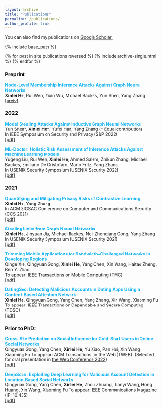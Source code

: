```yaml
---
layout: archive
title: "Publications"
permalink: /publications/
author_profile: true
---
```


You can also find my publications on <u><a href="https://scholar.google.com/citations?user=6hZNEtoAAAAJ">Google Scholar</a>.</u>


{% include base_path %}

{% for post in site.publications reversed %}
  {% include archive-single.html %}
{% endfor %}



### Preprint
<b><font color="#19B4F3">Node-Level Membership Inference Attacks Against Graph Neural Networks</font></b>
<br>**Xinlei He**, Rui Wen, Yixin Wu, Michael Backes, Yun Shen, Yang Zhang
<br>[[arxiv]](https://arxiv.org/abs/2102.05429)




### 2022
<b><font color="#19B4F3">Model Stealing Attacks Against Inductive Graph Neural Networks</font></b>
<br>Yun Shen\*, <strong>Xinlei He\*</strong>, Yufei Han, Yang Zhang (* Equal contribution)
<br>In IEEE Symposium on Security and Privacy (S&P 2022)
<br>[[pdf]]()


<b><font color="#19B4F3">ML-Doctor: Holistic Risk Assessment of Inference Attacks Against Machine Learning Models</font></b>
<br>Yugeng Liu, Rui Wen, **Xinlei He**, Ahmed Salem, Zhikun Zhang, Michael Backes, Emiliano De Cristofaro, Mario Fritz, Yang Zhang
<br>In USENIX Security Symposium (USENIX Security 2022)
<br>[[pdf]](https://arxiv.org/abs/2102.02551)



### 2021

<b><font color="#19B4F3">Quantifying and Mitigating Privacy Risks of Contrastive Learning</font></b>
<br>**Xinlei He**, Yang Zhang
<br>In ACM SIGSAC Conference on Computer and Communications Security (CCS 2021)
<br>[[pdf]](https://arxiv.org/abs/2102.04140)

<b><font color="#19B4F3">Stealing Links from Graph Neural Networks</font></b>
<br>**Xinlei He**, Jinyuan Jia, Michael Backes, Neil Zhenqiang Gong, Yang Zhang
<br>In USENIX Security Symposium (USENIX Security 2021)
<br>[[pdf]](https://arxiv.org/abs/2005.02131)

<b><font color="#19B4F3">Trimming Mobile Applications for Bandwidth-Challenged Networks in Developing Regions</font></b>
<br>Qinge Xie, Qingyuan Gong, **Xinlei He**, Yang Chen, Xin Wang, Haitao Zheng, Ben Y. Zhao
<br>To appear: IEEE Transactions on Mobile Computing (TMC)
<br>[[pdf]](https://arxiv.org/abs/1912.01328)


<b><font color="#19B4F3">DatingSec: Detecting Malicious Accounts in Dating Apps Using a Content-Based Attention Network</font></b>
<br>**Xinlei He**, Qingyuan Gong, Yang Chen, Yang Zhang, Xin Wang, Xiaoming Fu
<br>To appear: IEEE Transactions on Dependable and Secure Computing (TDSC)
<br>[[pdf]]()


### Prior to PhD:

<b><font color="#19B4F3">Cross-Site Prediction on Social Influence for Cold-Start Users in Online Social Networks</font></b>
<br>Qingyuan Gong, Yang Chen, **Xinlei He**, Yu Xiao, Pan Hui, Xin Wang, Xiaoming Fu
To appear: ACM Transactions on the Web (TWEB).
(Selected for oral presentation in [the Web Conference 2022](https://www2022.thewebconf.org/))
<br>[[pdf]]()


<b><font color="#19B4F3">DeepScan: Exploiting Deep Learning for Malicious Account Detection in Location-Based Social Networks</font></b>
<br>Qingyuan Gong, Yang Chen, **Xinlei He**, Zhou Zhuang, Tianyi Wang, Hong Huang, Xin Wang, Xiaoming Fu
To appear: IEEE Communications Magazine (IF: 10.435)
<br>[[pdf]](https://user.informatik.uni-goettingen.de/~ychen/papers/DeepScan-COMMAG18.pdf)

<!-- <b>Understanding the Behavioral Differences Between American and German Users: A Data-Driven Study.</b><br>
Chenxi Yang, Yang Chen, Qingyuan Gong, **Xinlei He**, Yu Xiao, Yuhuan Huang, Xiaoming Fu.
Big Data Mining and Analytics, 2018, 1(4):284-296.
<br>[[pdf]](https://ieeexplore.ieee.org/stamp/stamp.jsp?tp=&arnumber=8400445&tag=1) -->

<!-- <b>Identification of Influential Users in Emerging Online Social Networks Using Cross-Site Linking.</b><br>
Qingyuan Gong, Yang Chen, **Xinlei He**, Fei Li, Yu Xiao, Pan Hui, Xin Wang, Xiaoming Fu.
Proc. of the 13th CCF Chinese Conference on Computer Supported Cooperative Work (ChineseCSCW’18), Guilin, China, Aug. 2018. (Acceptance ratio: 38/150=25.33%)
[[pdf]](https://user.informatik.uni-goettingen.de/~ychen/papers/Medium_ChineseCSCW18.pdf) -->

<!-- <b>LBSLab: A User Data Collection System in Mobile Environments.</b><br>
Qingyuan Gong, **Xinlei He**, Qinge Xie, Shihan Lin, Guozhen She, Ruiyu Fang, Rui Han, Yang Chen, Yu Xiao, Xiaoming Fu, Xin Wang.
Proc. of the International Workshop on Mobile Human Contributions: Opportunities and Challenges (MHC’18), co-located with the 2018 ACM International Joint Conference on Pervasive and Ubiquitous Computing (UbiComp’18), Singapore, Oct. 2018.
<br>[[pdf]]()

<b>Deep Learning-Based Malicious Account Detection in the Momo Social Network. </b><br>
Jiaqi Wang, **Xinlei He**, Qingyuan Gong, Yang Chen, Tianyi Wang, Xin Wang. International Conference on Computer Communications and Networks (ICCCN’18). Poster Session.
<br>[[pdf]]() -->

